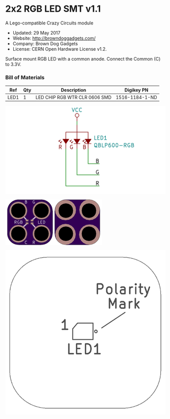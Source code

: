 <!--- start title --->
# 2x2 RGB LED SMT v1.1
A Lego-compatible Crazy Circuits module

- Updated: 29 May 2017
- Website: http://browndoggadgets.com/
- Company: Brown Dog Gadgets
- License: CERN Open Hardware License v1.2.

<!--- end title --->
Surface mount RGB LED with a common anode. Connect the Common (C) to 3.3V.

<!--- bom start --->
### Bill of Materials

|Ref|Qty|Description|Digikey PN|
|---|---|-----------|------|
|LED1|1|LED CHIP RGB WTR CLR 0606 SMD|1516-1184-1-ND|


<!--- bom end --->

![Schematic](schematic.png)

![Gerber Preview](preview.png)

![Assembly](assembly.png)


